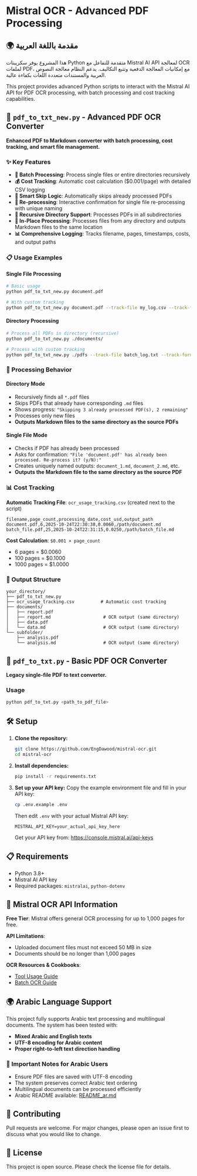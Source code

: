# Mistral OCR - Advanced PDF Processing

## 🌍 مقدمة باللغة العربية

هذا المشروع يوفر سكريبتات Python متقدمة للتفاعل مع Mistral AI API لمعالجة OCR لملفات PDF، مع إمكانيات المعالجة الدفعية وتتبع التكاليف. يدعم النظام معالجة النصوص العربية والمستندات متعددة اللغات بكفاءة عالية.

This project provides advanced Python scripts to interact with the Mistral AI API for PDF OCR processing, with batch processing and cost tracking capabilities.

## 🚀 `pdf_to_txt_new.py` - Advanced PDF OCR Converter

**Enhanced PDF to Markdown converter with batch processing, cost tracking, and smart file management.**

### ✨ Key Features

- **🔄 Batch Processing**: Process single files or entire directories recursively
- **💰 Cost Tracking**: Automatic cost calculation ($0.001/page) with detailed CSV logging
- **🧠 Smart Skip Logic**: Automatically skips already processed PDFs
- **🔄 Re-processing**: Interactive confirmation for single file re-processing with unique naming
- **📁 Recursive Directory Support**: Processes PDFs in all subdirectories
- **📂 In-Place Processing**: Processes files from any directory and outputs Markdown files to the same location
- **📊 Comprehensive Logging**: Tracks filename, pages, timestamps, costs, and output paths

### 📋 Usage Examples

#### Single File Processing

```bash
# Basic usage
python pdf_to_txt_new.py document.pdf

# With custom tracking
python pdf_to_txt_new.py document.pdf --track-file my_log.csv --track-format csv
```

#### Directory Processing

```bash
# Process all PDFs in directory (recursive)
python pdf_to_txt_new.py ./documents/

# Process with custom tracking
python pdf_to_txt_new.py ./pdfs --track-file batch_log.txt --track-format txt
```

### 🎯 Processing Behavior

#### Directory Mode

- Recursively finds all `*.pdf` files
- Skips PDFs that already have corresponding `.md` files
- Shows progress: `"Skipping 3 already processed PDF(s), 2 remaining"`
- Processes only new files
- **Outputs Markdown files to the same directory as the source PDFs**

#### Single File Mode

- Checks if PDF has already been processed
- Asks for confirmation: `"File 'document.pdf' has already been processed. Re-process it? (y/N):"`
- Creates uniquely named outputs: `document_1.md`, `document_2.md`, etc.
- **Outputs the Markdown file to the same directory as the source PDF**

### 📊 Cost Tracking

**Automatic Tracking File**: `ocr_usage_tracking.csv` (created next to the script)

```csv
filename,page_count,processing_date,cost_usd,output_path
document.pdf,6,2025-10-24T22:30:38,0.0060,/path/document.md
batch_file.pdf,25,2025-10-24T22:31:15,0.0250,/path/batch_file.md
```

**Cost Calculation**: `$0.001 × page_count`
- 6 pages = $0.0060
- 100 pages = $0.1000
- 1000 pages = $1.0000

### 📁 Output Structure

```
your_directory/
├── pdf_to_txt_new.py
├── ocr_usage_tracking.csv          # Automatic cost tracking
├── documents/
│   ├── report.pdf
│   ├── report.md                    # OCR output (same directory)
│   ├── data.pdf
│   └── data.md                      # OCR output (same directory)
└── subfolder/
    ├── analysis.pdf
    └── analysis.md                  # OCR output (same directory)
```

## 📄 `pdf_to_txt.py` - Basic PDF OCR Converter

**Legacy single-file PDF to text converter.**

### Usage

```bash
python pdf_to_txt.py <path_to_pdf_file>
```

## 🛠️ Setup

1. **Clone the repository:**
   ```bash
   git clone https://github.com/EngDawood/mistral-ocr.git
   cd mistral-ocr
   ```

2. **Install dependencies:**
   ```bash
   pip install -r requirements.txt
   ```

3. **Set up your API key:**
   Copy the example environment file and fill in your API key:
   ```bash
   cp .env.example .env
   ```

   Then edit `.env` with your actual Mistral API key:
   ```
   MISTRAL_API_KEY=your_actual_api_key_here
   ```

   Get your API key from: https://console.mistral.ai/api-keys

## 📋 Requirements

- Python 3.8+
- Mistral AI API key
- Required packages: `mistralai`, `python-dotenv`

## 🔗 Mistral OCR API Information

**Free Tier**: Mistral offers general OCR processing for up to 1,000 pages for free.

**API Limitations**:
- Uploaded document files must not exceed 50 MB in size
- Documents should be no longer than 1,000 pages

**OCR Resources & Cookbooks**:
- [Tool Usage Guide](https://colab.research.google.com/github/mistralai/cookbook/blob/main/mistral/ocr/tool_usage.ipynb)
- [Batch OCR Guide](https://colab.research.google.com/github/mistralai/cookbook/blob/main/mistral/ocr/batch_ocr.ipynb)

## 🌍 Arabic Language Support

This project fully supports Arabic text processing and multilingual documents. The system has been tested with:

- **Mixed Arabic and English texts**
- **UTF-8 encoding for Arabic content**
- **Proper right-to-left text direction handling**

### 📝 Important Notes for Arabic Users

- Ensure PDF files are saved with UTF-8 encoding
- The system preserves correct Arabic text ordering
- Multilingual documents can be processed efficiently
- Arabic README available: [README_ar.md](README_ar.md)

## 🤝 Contributing

Pull requests are welcome. For major changes, please open an issue first to discuss what you would like to change.

## 📄 License

This project is open source. Please check the license file for details.
